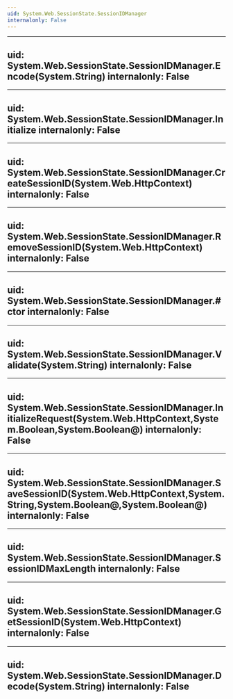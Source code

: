 ```yaml
---
uid: System.Web.SessionState.SessionIDManager
internalonly: False
---
```


---
uid: System.Web.SessionState.SessionIDManager.Encode(System.String)
internalonly: False
---

---
uid: System.Web.SessionState.SessionIDManager.Initialize
internalonly: False
---

---
uid: System.Web.SessionState.SessionIDManager.CreateSessionID(System.Web.HttpContext)
internalonly: False
---

---
uid: System.Web.SessionState.SessionIDManager.RemoveSessionID(System.Web.HttpContext)
internalonly: False
---

---
uid: System.Web.SessionState.SessionIDManager.#ctor
internalonly: False
---

---
uid: System.Web.SessionState.SessionIDManager.Validate(System.String)
internalonly: False
---

---
uid: System.Web.SessionState.SessionIDManager.InitializeRequest(System.Web.HttpContext,System.Boolean,System.Boolean@)
internalonly: False
---

---
uid: System.Web.SessionState.SessionIDManager.SaveSessionID(System.Web.HttpContext,System.String,System.Boolean@,System.Boolean@)
internalonly: False
---

---
uid: System.Web.SessionState.SessionIDManager.SessionIDMaxLength
internalonly: False
---

---
uid: System.Web.SessionState.SessionIDManager.GetSessionID(System.Web.HttpContext)
internalonly: False
---

---
uid: System.Web.SessionState.SessionIDManager.Decode(System.String)
internalonly: False
---
